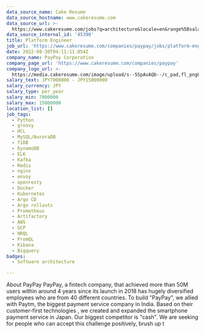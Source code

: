 ```yaml
---
data_source_name: Cake Resume
data_source_hostname: www.cakeresume.com
data_source_url: >-
  https://www.cakeresume.com/jobs?q=architecture&locale=en&range%5Bsalary_range%5D%5Bmin%5D=1000000&page=4
data_source_internal_id: '45390'
title: Platform Engineer
job_url: 'https://www.cakeresume.com/companies/paypay/jobs/platform-engineer'
date: 2022-08-30T04:11:11.054Z
company_name: PayPay Corporation
company_page_url: 'https://www.cakeresume.com/companies/paypay'
company_logo_url: >-
  https://media.cakeresume.com/image/upload/s--5SpAvAQb--/c_pad,fl_png8,h_200,w_200/v1661308360/nohqurbf1obsegimuveh.png
salary_text: JPY7000000 - JPY15000000
salary_currency: JPY
salary_type: per_year
salary_min: 7000000
salary_max: 15000000
location_list: []
job_tags:
  - Python
  - groovy
  - HCL
  - MySQL/AuroraDB
  - TiDB
  - DynamoDB
  - ELK
  - Kafka
  - Redis
  - nginx
  - envoy
  - openresty
  - Docker
  - Kubernetes
  - Argo CD
  - Argo rollouts
  - Prometheus
  - Artifactory
  - AWS
  - GCP
  - NRQL
  - PromQL
  - Kibana
  - Bigquery
badges:
  - Software architecture

---
```


About PayPay PayPay, a fintech company, that achieved more than 50M users within around 4 years since its launch in 2018 has hugely diversified employees who are from 40 different countries. To build "PayPay", we allied with Paytm, the biggest payment service company in India. Based on their customer-first technologies , we created and expanded the smartphone payment service in Japan. Our biggest competitor is "cash". We are seeking for people who can accept this challenge positively, brush up t